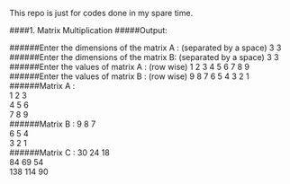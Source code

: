 This repo is just for codes done in my spare time.  

####1. Matrix Multiplication
#####Output:

######Enter the dimensions of the matrix A : (separated by a space)
3 3<br/>
######Enter the dimensions of the matrix B: (separated by a space)
3 3<br/>
######Enter the values of matrix A : (row wise)
1 2 3 4 5 6 7 8 9<br/>
######Enter the values of matrix B : (row wise)
9 8 7 6 5 4 3 2 1<br/>
######Matrix A :  
1 2 3<br/>
4 5 6<br/>
7 8 9<br/>
######Matrix B :
9 8 7<br/>
6 5 4<br/>
3 2 1<br/>
######Matrix C :
30 24 18<br/>
84 69 54<br/>
138 114 90<br/>

